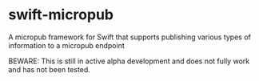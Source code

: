 # swift-micropub
A micropub framework for Swift that supports publishing various types of information to a micropub endpoint

BEWARE: This is still in active alpha development and does not fully work and has not been tested.
